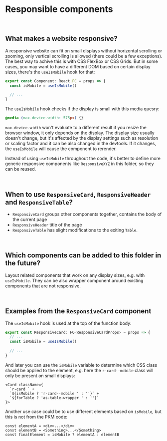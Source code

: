 # Responsible components

<br>

## What makes a website responsive?

A responsive website can fit on small displays without horizontal scrolling or zooming, only
vertical scrolling is allowed (there could be a few exceptions). The best way to achive this is with
CSS FlexBox or CSS Grids. But in some cases, you may want to have a different DOM based on certain
display sizes, there's the `useIsMobile` hook for that:

```ts
export const Component: React.FC = props => {
  const isMobile = useIsMobile()

  // ...
}
```

The `useIsMobile` hook checks if the display is small with this media quesry:

```css
@media (max-device-width: 575px) {}
```

`max-device-width` won't evaluate to a different result if you resize the browser window, it only
depends on the display. The display size usually doesn't change, but it's affected by the display
settings such as resolution or scaling factor and it can be also changed in the devtools. If it
changes, the `useIsMobile` will cause the component to rerender.

Instead of using `useIsMobile` throughout the code, it's better to define more generic responsive
components like `ResponsiveXYZ` in this folder, so they can be reused.

<br>

## When to use `ResponsiveCard`, `ResponsiveHeader` and `ResponsiveTable`?

* `ResponsiveCard` groups other components together, contains the body of the current page
* `ResponsiveHeader` title of the page
* `ResponsiveTable` has slight modifications to the exiting `Table`.

<br>

## Which components can be added to this folder in the future?

Layout related components that work on any display sizes, e.g. with `useIsMobile`. They can be also
wrapper component around existing components that are not responsive.

<br>

## Examples from the `ResponsiveCard` component

The `useIsMobile` hook is used at the top of the function body:

```ts
export const ResponsiveCard: FC<ResponsiveCardProps> = props => {
  // ...
  const isMobile = useIsMobile()
  
  // ...
}
```

And later you can use the `isMobile` variable to determine which CSS class should be applied to the 
element, e.g. here the `r-card--mobile` class will only be present on small displays:

```tsx
<Card className={
  `r-card ` +
  `${isMobile ? 'r-card--mobile ' : ''}` +
  `${forTable ? 'as-table-wrapper ' : ''}`
}>
```

Another use case could be to use different elements based on `isMobile`, but this is not from the
PKM code:

```tsx
const elementA = <div>...</div>
const elementB = <Something>...</Something>
const finalElement = isMobile ? elementA : elementB
```
